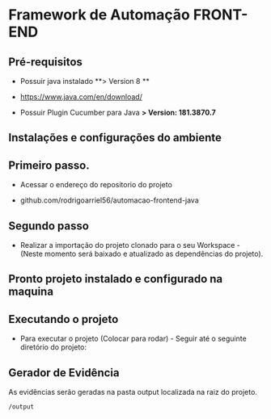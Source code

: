 # Framework de Automação FRONT-END #

## Pré-requisitos ##

* Possuir java instalado **> Version 8 **
* https://www.java.com/en/download/

* Possuir Plugin Cucumber para Java **> Version: 181.3870.7**

## Instalações e configurações do ambiente ##

 ## Primeiro passo. ##

   - Acessar o endereço do repositorio do projeto
 	
   - github.com/rodrigoarriel56/automacao-frontend-java
 	
 ## Segundo passo ##
 
   - Realizar a importação do projeto clonado para o seu Workspace - (Neste momento será baixado e atualizado as dependências do projeto).
    
 ## Pronto projeto instalado e configurado na maquina

## Executando o projeto ##

* Para executar o projeto (Colocar para rodar) - Seguir até o seguinte diretório do projeto:
   
   


## Gerador de Evidência ##

As evidências serão geradas na pasta output localizada na raiz do projeto.
```shell
/output
```